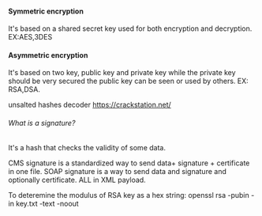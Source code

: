 #### Symmetric encryption
It's based on a shared secret key used for both encryption and decryption.
EX:AES,3DES
#### Asymmetric encryption
It's based on two key, public key and private key while the private key should be very secured the public key can be seen or used by others.
EX: RSA,DSA.

unsalted hashes decoder https://crackstation.net/
###### What is a signature?
It's a hash that checks the validity of some data.

CMS signature is a standardized way to send data+ signature + certificate in one file. 
SOAP signature is a way to send data and signature and optionally certificate. ALL in XML payload. 

To deteremine the modulus of  RSA key as a hex string:
openssl rsa -pubin -in key.txt -text -noout
